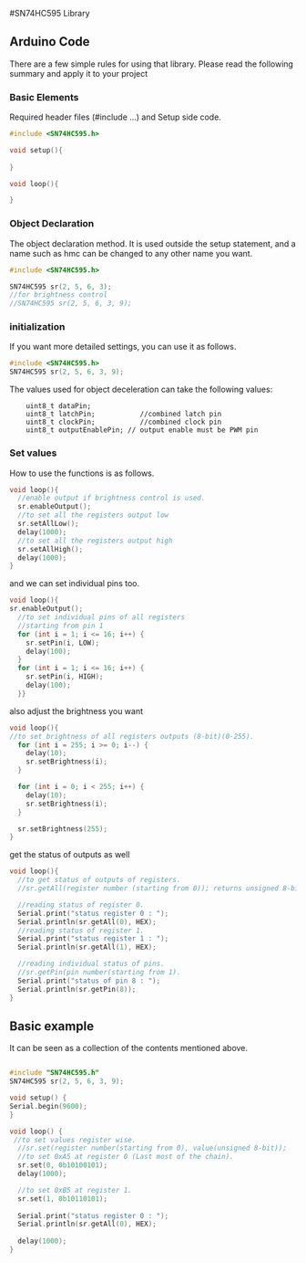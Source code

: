 #SN74HC595 Library

## Arduino Code

There are a few simple rules for using that library. Please read the following summary and apply it to your project

### Basic Elements

Required header files (#include ...) and Setup side code.

```cpp
#include <SN74HC595.h>

void setup(){
 
}

void loop(){

}
```

### Object Declaration

The object declaration method. It is used outside the setup statement, and a name such as hmc can be changed to any other name you want.

```cpp
#include <SN74HC595.h>

SN74HC595 sr(2, 5, 6, 3);
//for brightness control
//SN74HC595 sr(2, 5, 6, 3, 9);
```

### initialization

If you want more detailed settings, you can use it as follows.

```cpp
#include <SN74HC595.h>
SN74HC595 sr(2, 5, 6, 3, 9);
```

The values used for object deceleration can take the following values:

``` uint8_t registers;        //number of refisters
    uint8_t dataPin;   
    uint8_t latchPin;	        //combined latch pin
    uint8_t clockPin;	        //combined clock pin
    uint8_t outputEnablePin; // output enable must be PWM pin
```

### Set values

How to use the functions is as follows.

```cpp
void loop(){
  //enable output if brightness control is used.
  sr.enableOutput();
  //to set all the registers output low
  sr.setAllLow();
  delay(1000);
  //to set all the registers output high
  sr.setAllHigh();
  delay(1000);
}
```

and we can set individual pins too.

```cpp
void loop(){
sr.enableOutput();
  //to set individual pins of all registers
  //starting from pin 1
  for (int i = 1; i <= 16; i++) {
    sr.setPin(i, LOW);
    delay(100);
  }
  for (int i = 1; i <= 16; i++) {
    sr.setPin(i, HIGH);
    delay(100);
  }}
```

also adjust the brightness you want

```cpp
void loop(){  
//to set brightness of all registers outputs (8-bit)(0-255).
  for (int i = 255; i >= 0; i--) {
    delay(10);
    sr.setBrightness(i);
  }

  for (int i = 0; i < 255; i++) {
    delay(10);
    sr.setBrightness(i);
  }

  sr.setBrightness(255);
}
```

get the status of outputs as well

```cpp
void loop(){
  //to get status of outputs of registers.
  //sr.getAll(register number (starting from 0)); returns unsigned 8-bit value

  //reading status of register 0.
  Serial.print("status register 0 : ");
  Serial.println(sr.getAll(0), HEX);
  //reading status of register 1.
  Serial.print("status register 1 : ");
  Serial.println(sr.getAll(1), HEX);

  //reading individual status of pins.
  //sr.getPin(pin number(starting from 1).
  Serial.print("status of pin 8 : ");
  Serial.println(sr.getPin(8));
}
```

## Basic example

It can be seen as a collection of the contents mentioned above.

```cpp

#include "SN74HC595.h"
SN74HC595 sr(2, 5, 6, 3, 9);

void setup() {
Serial.begin(9600);
}

void loop() {
 //to set values register wise.
  //sr.set(register number(starting from 0), value(unsigned 8-bit));
  //to set 0xA5 at register 0 (Last most of the chain).
  sr.set(0, 0b10100101);
  delay(1000);

  //to set 0xB5 at register 1.
  sr.set(1, 0b10110101);
  
  Serial.print("status register 0 : ");
  Serial.println(sr.getAll(0), HEX);
  
  delay(1000);
}

```
